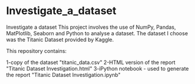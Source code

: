 # Investigate_a_dataset
Investigate a dataset
This project involves the use of NumPy, Pandas, MatPlotlib, Seaborn and Python to analyse a dataset. 
The dataset I choose was the Titanic Dataset provided by Kaggle.

This repository contains:

1-copy of the dataset "titanic_data.csv"
2-HTML version of the report "Titanic Dataset Investigation.html"
3-iPython notebook - used to generate the report "Titanic Dataset Investigation.ipynb"
